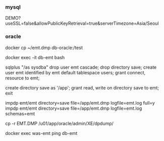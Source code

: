 ### mysql

DEMO?useSSL=false&allowPublicKeyRetrieval=true&serverTimezone=Asia/Seoul


### oracle
docker cp ~/emt.dmp db-oracle:/test
<!-- C:\Users\f5074\Downloads\doc-master\EMT_doc\8_EMT.dmp -->

docker exec -it db-emt bash

sqlplus "/as sysdba"
drop user emt cascade;
drop directory save;
create user emt identified by emt default tablespace users;
grant connect, resource to emt;

create directory save as '/app';
grant read, write on directory save to emt;
exit

impdp emt/emt directory=save file=/app/emt.dmp logfile=emt.log full=y
impdp emt/emt directory=save file=/app/emt.dmp logfile=emt.log schemas=emt


cp -r EMT.DMP /u01/app/oracle/admin/XE/dpdump/

<!-- docker exec  -it   db_193 expdp klrice/klrice@xe tables=t1 directory=docker_vol dumpfile=klrice.dmp logfile=klrice_exp.log -->


docker exec was-emt ping db-emt
